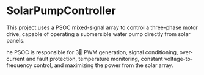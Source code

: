 # SolarPumpController

This project uses a PSOC mixed-signal array to control a three-phase motor drive, 
capable of operating a submersible water pump directly from solar panels.

he PSOC is responsible for 3 PWM generation, signal conditioning, over-current and fault protection, 
temperature monitoring, constant voltage-to-frequency control, and   maximizing the power from the solar array.
